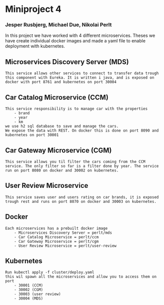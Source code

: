 # Miniproject 4
### Jesper Rusbjerg, Michael Due, Nikolai Perlt

In this project we have worked with 4 different microservices. Theses we have create individual docker images and made a yaml file to enable deployment with kubernetes.

## Microservices Discovery Server (MDS)
    This service allows other services to connect to transfer data trough this component with Eureka. It is written i java, and is exposed on docker with port 8761 and kubernetes on port 30004

## Car Catalog Microservice (CCM)
    This service responsibility is to manage car with the properties 
        - brand
        - year
        - km
    we use h2 sql database to save and manage the cars.
    We expose the data with REST. On docker this is done on port 8090 and kubernetes on port 30001

## Car Gateway Microservice (CGM)
    This service allows you til filter the cars coming from the CCM service. The only filter so far is a filter done by year. The service run on port 8080 on docker and 30002 on kubernetes.

## User Review Microservice
    This service saves user and users rating on car brands, it is exposed trough rest and runs on port 8070 on docker and 30003 on kubernetes.


## Docker 
    Each microservices has a prebuilt docker image
        - Microservices Discovery Server = perlt/mds  
        - Car Catalog Microservice = perlt/ccm  
        - Car Gateway Microservice = perlt/cgm  
        - User Review Microservice = perlt/user-review  


## Kubernetes
    Run kubectl apply -f cluster/deploy.yaml
    this wil spawn all the microservices and allow you to access them on port 
        - 30001 (CCM)
        - 30002 (CGM)
        - 30003 (user review)
        - 30004 (MDS)

